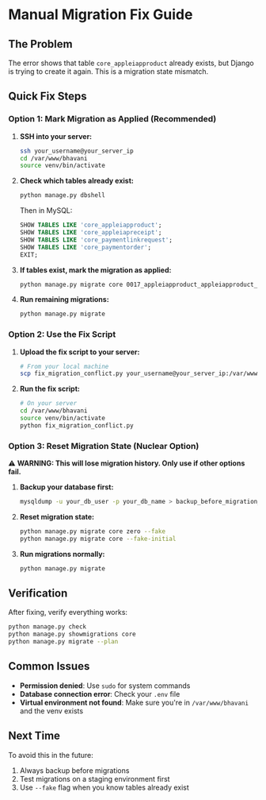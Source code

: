 # Manual Migration Fix Guide

## The Problem

The error shows that table `core_appleiapproduct` already exists, but Django is trying to create it again. This is a migration state mismatch.

## Quick Fix Steps

### Option 1: Mark Migration as Applied (Recommended)

1. **SSH into your server:**

   ```bash
   ssh your_username@your_server_ip
   cd /var/www/bhavani
   source venv/bin/activate
   ```

2. **Check which tables already exist:**

   ```bash
   python manage.py dbshell
   ```

   Then in MySQL:

   ```sql
   SHOW TABLES LIKE 'core_appleiapproduct';
   SHOW TABLES LIKE 'core_appleiapreceipt';
   SHOW TABLES LIKE 'core_paymentlinkrequest';
   SHOW TABLES LIKE 'core_paymentorder';
   EXIT;
   ```

3. **If tables exist, mark the migration as applied:**

   ```bash
   python manage.py migrate core 0017_appleiapproduct_appleiapproduct_paymentlinkrequest_and_more --fake
   ```

4. **Run remaining migrations:**
   ```bash
   python manage.py migrate
   ```

### Option 2: Use the Fix Script

1. **Upload the fix script to your server:**

   ```bash
   # From your local machine
   scp fix_migration_conflict.py your_username@your_server_ip:/var/www/bhavani/
   ```

2. **Run the fix script:**
   ```bash
   # On your server
   cd /var/www/bhavani
   source venv/bin/activate
   python fix_migration_conflict.py
   ```

### Option 3: Reset Migration State (Nuclear Option)

⚠️ **WARNING: This will lose migration history. Only use if other options fail.**

1. **Backup your database first:**

   ```bash
   mysqldump -u your_db_user -p your_db_name > backup_before_migration_fix.sql
   ```

2. **Reset migration state:**

   ```bash
   python manage.py migrate core zero --fake
   python manage.py migrate core --fake-initial
   ```

3. **Run migrations normally:**
   ```bash
   python manage.py migrate
   ```

## Verification

After fixing, verify everything works:

```bash
python manage.py check
python manage.py showmigrations core
python manage.py migrate --plan
```

## Common Issues

- **Permission denied**: Use `sudo` for system commands
- **Database connection error**: Check your `.env` file
- **Virtual environment not found**: Make sure you're in `/var/www/bhavani` and the venv exists

## Next Time

To avoid this in the future:

1. Always backup before migrations
2. Test migrations on a staging environment first
3. Use `--fake` flag when you know tables already exist
